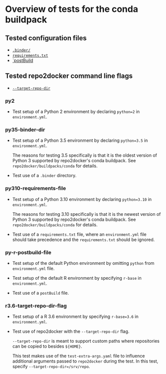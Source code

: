 # Overview of tests for the conda buildpack

## Tested configuration files

- [`.binder/`](https://repo2docker.readthedocs.io/en/latest/usage.html#where-to-put-configuration-files)
- [`requirements.txt`](https://repo2docker.readthedocs.io/en/latest/config_files.html#requirements-txt-install-a-python-environment)
- [`postBuild](https://repo2docker.readthedocs.io/en/latest/config_files.html#postbuild-run-code-after-installing-the-environment)

## Tested repo2docker command line flags

- [`--target-repo-dir`](https://repo2docker.readthedocs.io/en/latest/usage.html#cmdoption-repo2docker-target-repo-dir)

### py2

- Test setup of a Python 2 environment by declaring `python=2` in
  `environment.yml`.

### py35-binder-dir

- Test setup of a Python 3.5 environment by declaring `python=3.5` in
  `environment.yml`.

  The reasons for testing 3.5 specifically is that it is the oldest version of
  Python 3 supported by repo2docker's conda buildpack. See
  `repo2docker/buildpacks/conda` for details.

- Test use of a `.binder` directory.

### py310-requirements-file

- Test setup of a Python 3.10 environment by declaring `python=3.10` in
  `environment.yml`.

  The reasons for testing 3.10 specifically is that it is the newest version of
  Python 3 supported by repo2docker's conda buildpack. See
  `repo2docker/buildpacks/conda` for details.

- Test use of a `requirements.txt` file, where an `environment.yml` file should
  take precedence and the `requirements.txt` should be ignored.

### py-r-postbuild-file

- Test setup of the default Python environment by omitting `python` from
  `environment.yml` file.

- Test setup of the default R environment by specifying `r-base` in
  `environment.yml`.

- Test use of a `postBuild` file.

### r3.6-target-repo-dir-flag

- Test setup of a R 3.6 environment by specifying `r-base=3.6` in
  `environment.yml`.

- Test use of repo2docker with the `--target-repo-dir` flag.

  `--target-repo-dir` is meant to support custom paths where repositories can be
  copied to besides `${HOME}`.

  This test makes use of the `test-extra-args.yaml` file to influence additional
  arguments passed to `repo2docker` during the test. In this test, specify
  `--target-repo-dir=/srv/repo`.

